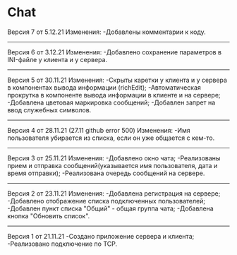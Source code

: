 # Chat
Версия 7 от 5.12.21
Изменения:
-Добавлены комментарии к коду.
____
Версия 6 от 3.12.21
Изменения:
-Добавлено сохранение параметров в INI-файле у клиента и у сервера.
____
Версия 5 от 30.11.21
Изменения:
-Скрыты каретки у клиента и у сервера в компонентах вывода информации (richEdit);
-Автоматическая прокрутка в компоненте вывода информации в клиенте и на сервере;
-Добавлена цветовая маркировка сообщений;
-Добавлен запрет на ввод служебных символов.
____
Версия 4 от 28.11.21 (27.11 github error 500)
Изменения:
-Имя пользователя убирается из списка, если он уже общается с кем-то.
____
Версия 3 от 25.11.21
Изменения:
-Добавлено окно чата;
-Реализованы прием и отправка сообщений(указывается имя пользователя, дата и время отправки);
-Реализована очередь сообщений на сервере.
____
Версия 2 от 23.11.21
Изменения: 
-Добавлена регистрация на сервере;
-Добавлено отображение списка подключенных пользователей;
-Добавлен пункт списка "Общий" - общая группа чата;
-Добавлена кнопка "Обновить список".
____
Версия 1 от 21.11.21
-Создано приложение сервера и клиента;
-Реализовано подключение по TCP.
